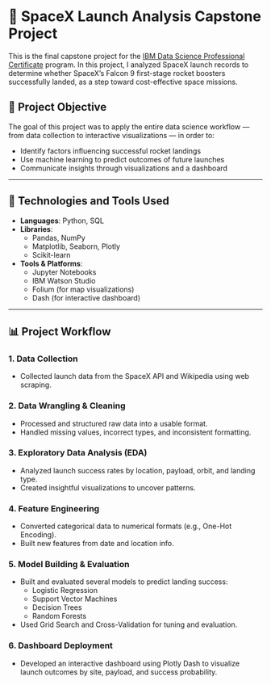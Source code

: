 

# 🚀 SpaceX Launch Analysis Capstone Project

This is the final capstone project for the [IBM Data Science Professional Certificate](https://www.coursera.org/professional-certificates/ibm-data-science) program. In this project, I analyzed SpaceX launch records to determine whether SpaceX’s Falcon 9 first-stage rocket boosters successfully landed, as a step toward cost-effective space missions.

## 📌 Project Objective

The goal of this project was to apply the entire data science workflow — from data collection to interactive visualizations — in order to:

- Identify factors influencing successful rocket landings
- Use machine learning to predict outcomes of future launches
- Communicate insights through visualizations and a dashboard

---

## 🧰 Technologies and Tools Used

- **Languages**: Python, SQL
- **Libraries**:
  - Pandas, NumPy
  - Matplotlib, Seaborn, Plotly
  - Scikit-learn
- **Tools & Platforms**:
  - Jupyter Notebooks
  - IBM Watson Studio
  - Folium (for map visualizations)
  - Dash (for interactive dashboard)

---

## 📊 Project Workflow

### 1. Data Collection
- Collected launch data from the SpaceX API and Wikipedia using web scraping.

### 2. Data Wrangling & Cleaning
- Processed and structured raw data into a usable format.
- Handled missing values, incorrect types, and inconsistent formatting.

### 3. Exploratory Data Analysis (EDA)
- Analyzed launch success rates by location, payload, orbit, and landing type.
- Created insightful visualizations to uncover patterns.

### 4. Feature Engineering
- Converted categorical data to numerical formats (e.g., One-Hot Encoding).
- Built new features from date and location info.

### 5. Model Building & Evaluation
- Built and evaluated several models to predict landing success:
  - Logistic Regression
  - Support Vector Machines
  - Decision Trees
  - Random Forests
- Used Grid Search and Cross-Validation for tuning and evaluation.

### 6. Dashboard Deployment
- Developed an interactive dashboard using Plotly Dash to visualize launch outcomes by site, payload, and success probability.
  

